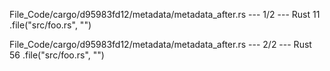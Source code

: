 File_Code/cargo/d95983fd12/metadata/metadata_after.rs --- 1/2 --- Rust
                                                                                                                                                            11             .file("src/foo.rs", "")

File_Code/cargo/d95983fd12/metadata/metadata_after.rs --- 2/2 --- Rust
                                                                                                                                                            56         .file("src/foo.rs", "")

